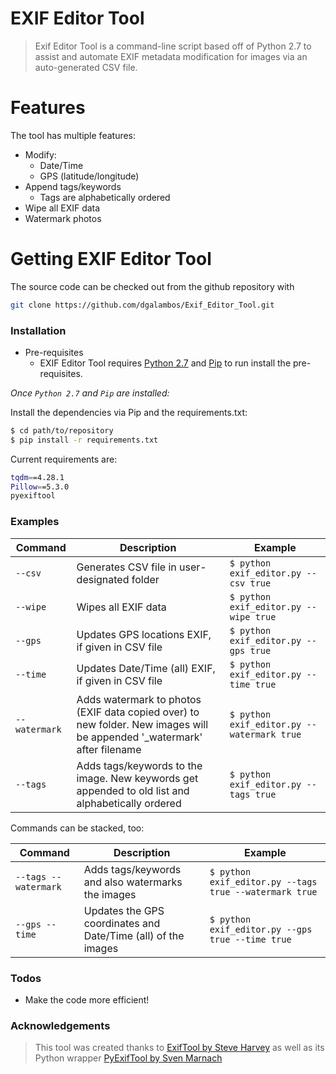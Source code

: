 # EXIF Editor Tool

>Exif Editor Tool is a command-line script based off of Python 2.7 to assist and automate EXIF metadata modification for images via an auto-generated CSV file.
# Features
The tool has multiple features:
- Modify:
    - Date/Time
    - GPS (latitude/longitude)
- Append tags/keywords
    - Tags are alphabetically ordered
- Wipe all EXIF data
- Watermark photos

# Getting EXIF Editor Tool
The source code can be checked out from the github repository with
```sh
git clone https://github.com/dgalambos/Exif_Editor_Tool.git
```

### Installation

* Pre-requisites
    * EXIF Editor Tool requires [Python 2.7](https://www.python.org/download/releases/2.7/) and [Pip](https://pip.pypa.io/en/stable/installing/) to run install the pre-requisites.

*Once `Python 2.7` and `Pip` are installed:*

Install the dependencies via Pip and the requirements.txt:

```sh
$ cd path/to/repository
$ pip install -r requirements.txt
```

Current requirements are:

```sh
tqdm==4.28.1
Pillow==5.3.0
pyexiftool
```

### Examples

| Command | Description | Example |
| ------ | ------ | ------ |
| `--csv` | Generates CSV file in user-designated folder | ```$ python exif_editor.py --csv true```  |
| `--wipe` | Wipes all EXIF data | ```$ python exif_editor.py --wipe true``` |
| `--gps` | Updates GPS locations EXIF, if given in CSV file | ```$ python exif_editor.py --gps true``` |
| `--time` | Updates Date/Time (all) EXIF, if given in CSV file | ```$ python exif_editor.py --time true``` |
| `--watermark` | Adds watermark to photos (EXIF data copied over) to new folder. New images will be appended '_watermark' after filename | ```$ python exif_editor.py --watermark true``` |
| `--tags` | Adds tags/keywords to the image. New keywords get appended to old list and alphabetically ordered | ```$ python exif_editor.py --tags true``` |


Commands can be stacked, too:

| Command | Description | Example |
| ------ | ------ | ------ |
| `--tags --watermark` | Adds tags/keywords and also watermarks the images | ```$ python exif_editor.py --tags true --watermark true``` |
| `--gps --time` | Updates the GPS coordinates and Date/Time (all) of the images | ```$ python exif_editor.py --gps true --time true``` |

### Todos
 - Make the code more efficient!

### Acknowledgements
> This tool was created thanks to [ExifTool by Steve Harvey](https://www.sno.phy.queensu.ca/~phil/exiftool/) as well as its Python wrapper [PyExifTool by Sven Marnach](https://github.com/smarnach/pyexiftool)
